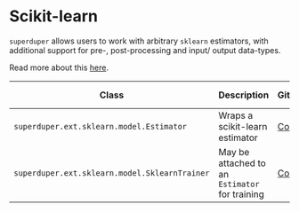 # Scikit-learn

`superduper` allows users to work with arbitrary `sklearn` estimators, with additional support for pre-, post-processing and input/ output data-types.

Read more about this [here](/docs/docs/walkthrough/ai_models#scikit-learn).

| Class | Description | GitHub | API-docs |
| --- | --- | --- | --- |
| `superduper.ext.sklearn.model.Estimator` | Wraps a scikit-learn estimator | [Code](https://github.com/superduper/superduper/blob/main/superduper/ext/sklearn/model.py) | [Docs](/docs/api/ext/sklearn/model#estimator) |
| `superduper.ext.sklearn.model.SklearnTrainer` | May be attached to an `Estimator` for training | [Code](https://github.com/superduper/superduper/blob/main/superduper/ext/sklearn/model.py) | [Docs](/docs/api/ext/sklearn/model#sklearntrainer) |